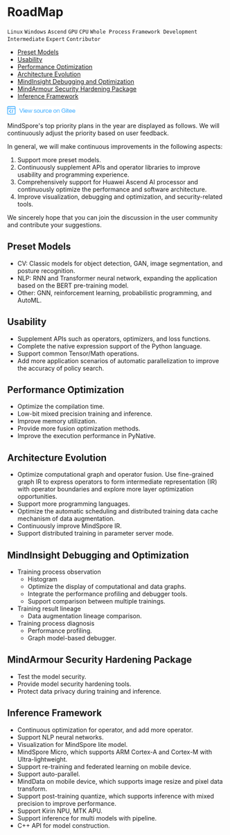 # RoadMap

`Linux` `Windows` `Ascend` `GPU` `CPU` `Whole Process` `Framework Development` `Intermediate` `Expert` `Contributor`

<!-- TOC -->

- [Preset Models](#preset-models)
- [Usability](#usability)
- [Performance Optimization](#performance-optimization)
- [Architecture Evolution](#architecture-evolution)
- [MindInsight Debugging and Optimization](#mindinsight-debugging-and-optimization)
- [MindArmour Security Hardening Package](#mindarmour-security-hardening-package)
- [Inference Framework](#inference-framework)

<!-- /TOC -->

<a href="https://gitee.com/mindspore/docs/blob/master/docs/note/source_en/roadmap.md" target="_blank"><img src="./_static/logo_source.png"></a>

MindSpore's top priority plans in the year are displayed as follows. We will continuously adjust the priority based on user feedback.

In general, we will make continuous improvements in the following aspects:
1. Support more preset models.
2. Continuously supplement APIs and operator libraries to improve usability and programming experience.
3. Comprehensively support for Huawei Ascend AI processor and continuously optimize the performance and software architecture.
4. Improve visualization, debugging and optimization, and security-related tools.

We sincerely hope that you can join the discussion in the user community and contribute your suggestions.

## Preset Models
* CV: Classic models for object detection, GAN, image segmentation, and posture recognition.
* NLP: RNN and Transformer neural network, expanding the application based on the BERT pre-training model.
* Other: GNN, reinforcement learning, probabilistic programming, and AutoML.

## Usability
* Supplement APIs such as operators, optimizers, and loss functions.
* Complete the native expression support of the Python language.
* Support common Tensor/Math operations.
* Add more application scenarios of automatic parallelization to improve the accuracy of policy search.

## Performance Optimization
* Optimize the compilation time.
* Low-bit mixed precision training and inference.
* Improve memory utilization.
* Provide more fusion optimization methods.
* Improve the execution performance in PyNative.

## Architecture Evolution
* Optimize computational graph and operator fusion. Use fine-grained graph IR to express operators to form intermediate representation (IR) with operator boundaries and explore more layer optimization opportunities.
* Support more programming languages.
* Optimize the automatic scheduling and distributed training data cache mechanism of data augmentation.
* Continuously improve MindSpore IR.
* Support distributed training in parameter server mode.

## MindInsight Debugging and Optimization
* Training process observation
   * Histogram
   * Optimize the display of computational and data graphs.
   * Integrate the performance profiling and debugger tools.
   * Support comparison between multiple trainings.
* Training result lineage
   * Data augmentation lineage comparison.
* Training process diagnosis
   * Performance profiling.
   * Graph model-based debugger.

## MindArmour Security Hardening Package
* Test the model security.
* Provide model security hardening tools.
* Protect data privacy during training and inference.

## Inference Framework
* Continuous optimization for operator, and add more operator.
* Support NLP neural networks.
* Visualization for MindSpore lite model.
* MindSpore Micro, which supports ARM Cortex-A and Cortex-M with Ultra-lightweight.
* Support re-training and federated learning on mobile device.
* Support auto-parallel.
* MindData on mobile device, which supports image resize and pixel data transform.
* Support post-training quantize, which supports inference with mixed precision to improve performance.
* Support Kirin NPU, MTK APU.
* Support inference for multi models with pipeline.
* C++ API for model construction.
